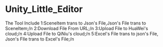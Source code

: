 # Unity_Little_Editor
 
The Tool Include 
1:SceneItem trans to Json's File,Json's File trans to SceneItem;/n
2:Download File From URL;/n
3:Upload File to HuaWei's cloud;/n
4:Upload File to QiNiu's cloud;/n
5:Excel's File trans to json's File, Json's FIle trans to Excel's File;/n